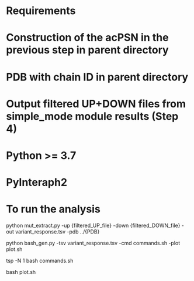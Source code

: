 # Requirements
# Construction of the acPSN in the previous step in parent directory
# PDB with chain ID in parent directory
# Output filtered UP+DOWN files from simple_mode module results (Step 4)
# Python >= 3.7
# PyInteraph2

# To run the analysis
python mut_extract.py -up {filtered_UP_file} -down {filtered_DOWN_file} -out variant_response.tsv -pdb ../{PDB} 

python bash_gen.py -tsv variant_response.tsv -cmd commands.sh -plot plot.sh

tsp -N 1 bash commands.sh

bash plot.sh
